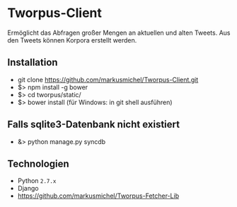 Tworpus-Client
==============
Ermöglicht das Abfragen großer Mengen an aktuellen und alten Tweets. 
Aus den Tweets können Korpora erstellt werden.

## Installation
- git clone https://github.com/markusmichel/Tworpus-Client.git
- $> npm install -g bower
- $> cd tworpus/static/
- $> bower install (für Windows: in git shell ausführen)

## Falls sqlite3-Datenbank nicht existiert
- &> python manage.py syncdb

## Technologien
- Python `2.7.x`
- Django
- https://github.com/markusmichel/Tworpus-Fetcher-Lib
